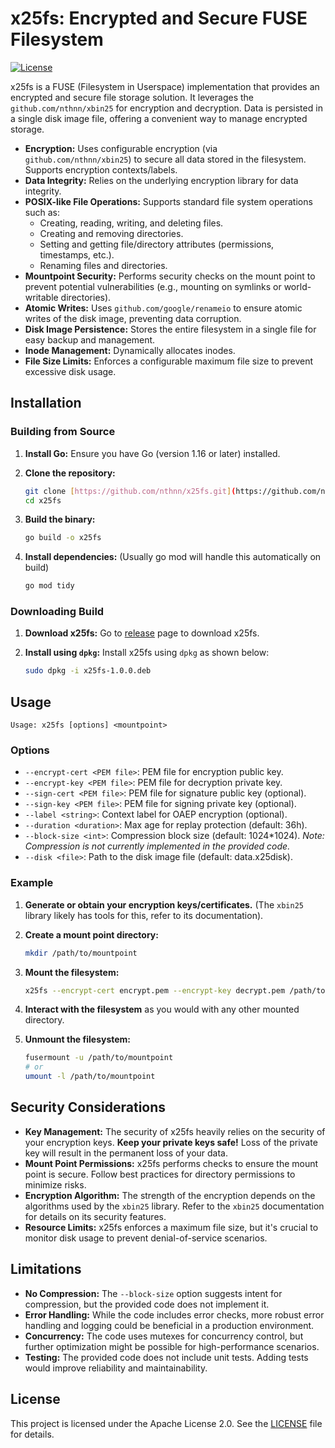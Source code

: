 # x25fs: Encrypted and Secure FUSE Filesystem

[![License](https://img.shields.io/badge/License-Apache%202.0-blue.svg)](https://opensource.org/licenses/Apache-2.0)

x25fs is a FUSE (Filesystem in Userspace) implementation that provides an encrypted and secure file storage solution. It leverages the `github.com/nthnn/xbin25` for encryption and decryption. Data is persisted in a single disk image file, offering a convenient way to manage encrypted storage.

* **Encryption:** Uses configurable encryption (via `github.com/nthnn/xbin25`) to secure all data stored in the filesystem. Supports encryption contexts/labels.
* **Data Integrity:** Relies on the underlying encryption library for data integrity.
* **POSIX-like File Operations:** Supports standard file system operations such as:
    * Creating, reading, writing, and deleting files.
    * Creating and removing directories.
    * Setting and getting file/directory attributes (permissions, timestamps, etc.).
    * Renaming files and directories.
* **Mountpoint Security:** Performs security checks on the mount point to prevent potential vulnerabilities (e.g., mounting on symlinks or world-writable directories).
* **Atomic Writes:** Uses `github.com/google/renameio` to ensure atomic writes of the disk image, preventing data corruption.
* **Disk Image Persistence:** Stores the entire filesystem in a single file for easy backup and management.
* **Inode Management:** Dynamically allocates inodes.
* **File Size Limits:** Enforces a configurable maximum file size to prevent excessive disk usage.

## Installation

### Building from Source

1.  **Install Go:** Ensure you have Go (version 1.16 or later) installed.

2.  **Clone the repository:**
    ```bash
    git clone [https://github.com/nthnn/x25fs.git](https://github.com/nthnn/x25fs.git)
    cd x25fs
    ```

3.  **Build the binary:**
    ```bash
    go build -o x25fs
    ```

4.  **Install dependencies:** (Usually go mod will handle this automatically on build)
    ```bash
    go mod tidy
    ```

### Downloading Build

1. **Download x25fs:** Go to [release](https://github.com/nthnn/x25fs/releases) page to download x25fs.

2. **Install using `dpkg`:** Install x25fs using `dpkg` as shown below:
    ```bash
    sudo dpkg -i x25fs-1.0.0.deb
    ```

## Usage

```
Usage: x25fs [options] <mountpoint>
```

### Options

* `--encrypt-cert <PEM file>`:  PEM file for encryption public key.
* `--encrypt-key <PEM file>`:  PEM file for decryption private key.
* `--sign-cert <PEM file>`:   PEM file for signature public key (optional).
* `--sign-key <PEM file>`:    PEM file for signing private key (optional).
* `--label <string>`:       Context label for OAEP encryption (optional).
* `--duration <duration>`:  Max age for replay protection (default: 36h).
* `--block-size <int>`:     Compression block size (default: 1024\*1024).  *Note: Compression is not currently implemented in the provided code.*
* `--disk <file>`:          Path to the disk image file (default: data.x25disk).

### Example

1.  **Generate or obtain your encryption keys/certificates.** (The `xbin25` library likely has tools for this, refer to its documentation).

2.  **Create a mount point directory:**
    ```bash
    mkdir /path/to/mountpoint
    ```

3.  **Mount the filesystem:**
    ```bash
    x25fs --encrypt-cert encrypt.pem --encrypt-key decrypt.pem /path/to/mountpoint
    ```

4.  **Interact with the filesystem** as you would with any other mounted directory.

5.  **Unmount the filesystem:**

    ```bash
    fusermount -u /path/to/mountpoint
    # or
    umount -l /path/to/mountpoint
    ```

##  Security Considerations

* **Key Management:** The security of x25fs heavily relies on the security of your encryption keys.  **Keep your private keys safe!** Loss of the private key will result in the permanent loss of your data.
* **Mount Point Permissions:** x25fs performs checks to ensure the mount point is secure.  Follow best practices for directory permissions to minimize risks.
* **Encryption Algorithm:** The strength of the encryption depends on the algorithms used by the `xbin25` library.  Refer to the `xbin25` documentation for details on its security features.
* **Resource Limits:** x25fs enforces a maximum file size, but it's crucial to monitor disk usage to prevent denial-of-service scenarios.

##  Limitations

* **No Compression:** The `--block-size` option suggests intent for compression, but the provided code does not implement it.
* **Error Handling:** While the code includes error checks, more robust error handling and logging could be beneficial in a production environment.
* **Concurrency:** The code uses mutexes for concurrency control, but further optimization might be possible for high-performance scenarios.
* **Testing:** The provided code does not include unit tests.  Adding tests would improve reliability and maintainability.

##  License

This project is licensed under the Apache License 2.0. See the [LICENSE](LICENSE) file for details.
